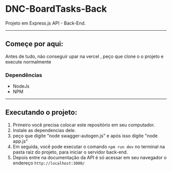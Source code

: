 # DNC-BoardTasks-Back
Projeto em Express.js API -  Back-End.

----------------------------------------------------------------------------------------------------------

## Começe por aqui:
Antes de tudo, não conseguir upar na vercel , peço que clone o o projeto e execute normalmente
### Dependências
- NodeJs
- NPM

----------------------------------------------------------------------------------------------------------

## Executando o projeto:
1) Primeiro você precisa colocar este repositório em seu computador.
2) Instale as dependencias dele.
3) peço que digite "node swagger-autogen.js" e após isso digite "node app.js"
4) Em seguida, você pode executar o comando ```npm run dev``` no terminal na pasta raiz do projeto, para iniciar o servidor back-end.
5) Depois entre na documentação da API é só acessar em seu navegador o endereço ```http://localhost:3000/```